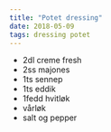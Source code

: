 ```yaml
---
title: "Potet dressing"
date: 2018-05-09
tags: dressing potet
---
```


- 2dl creme fresh
- 2ss majones
- 1ts sennep
- 1ts eddik
- 1fedd hvitløk
- vårløk
- salt og pepper
